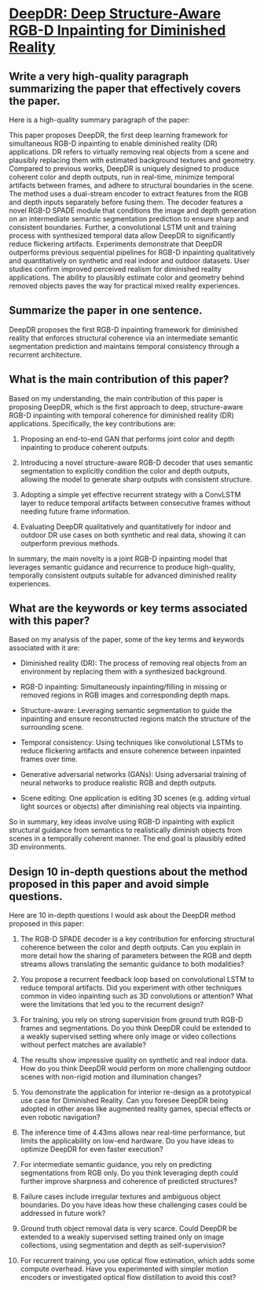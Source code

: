 # [DeepDR: Deep Structure-Aware RGB-D Inpainting for Diminished Reality](https://arxiv.org/abs/2312.00532)

## Write a very high-quality paragraph summarizing the paper that effectively covers the paper.

 Here is a high-quality summary paragraph of the paper:

This paper proposes DeepDR, the first deep learning framework for simultaneous RGB-D inpainting to enable diminished reality (DR) applications. DR refers to virtually removing real objects from a scene and plausibly replacing them with estimated background textures and geometry. Compared to previous works, DeepDR is uniquely designed to produce coherent color and depth outputs, run in real-time, minimize temporal artifacts between frames, and adhere to structural boundaries in the scene. The method uses a dual-stream encoder to extract features from the RGB and depth inputs separately before fusing them. The decoder features a novel RGB-D SPADE module that conditions the image and depth generation on an intermediate semantic segmentation prediction to ensure sharp and consistent boundaries. Further, a convolutional LSTM unit and training process with synthesized temporal data allow DeepDR to significantly reduce flickering artifacts. Experiments demonstrate that DeepDR outperforms previous sequential pipelines for RGB-D inpainting qualitatively and quantitatively on synthetic and real indoor and outdoor datasets. User studies confirm improved perceived realism for diminished reality applications. The ability to plausibly estimate color and geometry behind removed objects paves the way for practical mixed reality experiences.


## Summarize the paper in one sentence.

 DeepDR proposes the first RGB-D inpainting framework for diminished reality that enforces structural coherence via an intermediate semantic segmentation prediction and maintains temporal consistency through a recurrent architecture.


## What is the main contribution of this paper?

 Based on my understanding, the main contribution of this paper is proposing DeepDR, which is the first approach to deep, structure-aware RGB-D inpainting with temporal coherence for diminished reality (DR) applications. Specifically, the key contributions are:

1) Proposing an end-to-end GAN that performs joint color and depth inpainting to produce coherent outputs.

2) Introducing a novel structure-aware RGB-D decoder that uses semantic segmentation to explicitly condition the color and depth outputs, allowing the model to generate sharp outputs with consistent structure. 

3) Adopting a simple yet effective recurrent strategy with a ConvLSTM layer to reduce temporal artifacts between consecutive frames without needing future frame information.

4) Evaluating DeepDR qualitatively and quantitatively for indoor and outdoor DR use cases on both synthetic and real data, showing it can outperform previous methods.

In summary, the main novelty is a joint RGB-D inpainting model that leverages semantic guidance and recurrence to produce high-quality, temporally consistent outputs suitable for advanced diminished reality experiences.


## What are the keywords or key terms associated with this paper?

 Based on my analysis of the paper, some of the key terms and keywords associated with it are:

- Diminished reality (DR): The process of removing real objects from an environment by replacing them with a synthesized background.

- RGB-D inpainting: Simultaneously inpainting/filling in missing or removed regions in RGB images and corresponding depth maps. 

- Structure-aware: Leveraging semantic segmentation to guide the inpainting and ensure reconstructed regions match the structure of the surrounding scene.  

- Temporal consistency: Using techniques like convolutional LSTMs to reduce flickering artifacts and ensure coherence between inpainted frames over time.

- Generative adversarial networks (GANs): Using adversarial training of neural networks to produce realistic RGB and depth outputs.

- Scene editing: One application is editing 3D scenes (e.g. adding virtual light sources or objects) after diminishing real objects via inpainting.

So in summary, key ideas involve using RGB-D inpainting with explicit structural guidance from semantics to realistically diminish objects from scenes in a temporally coherent manner. The end goal is plausibly edited 3D environments.


## Design 10 in-depth questions about the method proposed in this paper and avoid simple questions.

 Here are 10 in-depth questions I would ask about the DeepDR method proposed in this paper:

1. The RGB-D SPADE decoder is a key contribution for enforcing structural coherence between the color and depth outputs. Can you explain in more detail how the sharing of parameters between the RGB and depth streams allows translating the semantic guidance to both modalities? 

2. You propose a recurrent feedback loop based on convolutional LSTM to reduce temporal artifacts. Did you experiment with other techniques common in video inpainting such as 3D convolutions or attention? What were the limitations that led you to the recurrent design?

3. For training, you rely on strong supervision from ground truth RGB-D frames and segmentations. Do you think DeepDR could be extended to a weakly supervised setting where only image or video collections without perfect matches are available?

4. The results show impressive quality on synthetic and real indoor data. How do you think DeepDR would perform on more challenging outdoor scenes with non-rigid motion and illumination changes? 

5. You demonstrate the application for interior re-design as a prototypical use case for Diminished Reality. Can you foresee DeepDR being adopted in other areas like augmented reality games, special effects or even robotic navigation?

6. The inference time of 4.43ms allows near real-time performance, but limits the applicability on low-end hardware. Do you have ideas to optimize DeepDR for even faster execution?

7. For intermediate semantic guidance, you rely on predicting segmentations from RGB only. Do you think leveraging depth could further improve sharpness and coherence of predicted structures?

8. Failure cases include irregular textures and ambiguous object boundaries. Do you have ideas how these challenging cases could be addressed in future work?

9. Ground truth object removal data is very scarce. Could DeepDR be extended to a weakly supervised setting trained only on image collections, using segmentation and depth as self-supervision?

10. For recurrent training, you use optical flow estimation, which adds some compute overhead. Have you experimented with simpler motion encoders or investigated optical flow distillation to avoid this cost?
